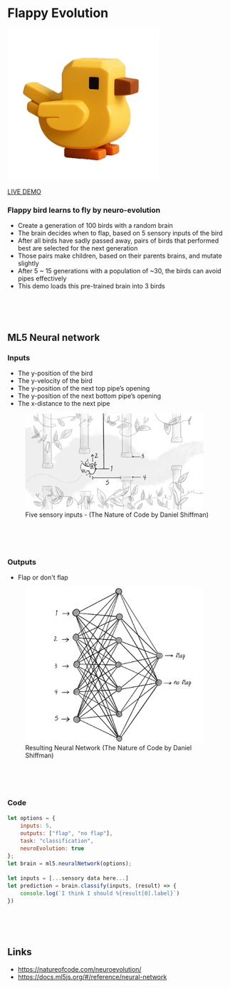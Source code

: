 # Flappy Evolution

<img src="./images/bird-big.png" width="340">

[LIVE DEMO](https://kokodoko.github.io/flappy-evolution/)

### Flappy bird learns to fly by neuro-evolution

- Create a generation of 100 birds with a random brain
- The brain decides when to flap, based on 5 sensory inputs of the bird
- After all birds have sadly passed away, pairs of birds that performed best are selected for the next generation
- Those pairs make children, based on their parents brains, and mutate slightly
- After 5 ~ 15 generations with a population of ~30, the birds can avoid pipes effectively
- This demo loads this pre-trained brain into 3 birds

<br><br><bR>

## ML5 Neural network

### Inputs

- The y-position of the bird
- The y-velocity of the bird
- The y-position of the next top pipe’s opening
- The y-position of the next bottom pipe’s opening
- The x-distance to the next pipe



<figure>
    <img width="400" src="./images/inputs.png" alt="Diagram of neural network inputs">
    <figcaption>Five sensory inputs - (The Nature of Code by Daniel Shiffman)</figcaption>
</figure>

<br><br><bR>

### Outputs

- Flap or don't flap

<figure>
    <img width="400" src="./images/network.webp">
    <figcaption>Resulting Neural Network (The Nature of Code by Daniel Shiffman)</figcaption>
</figure>

<br><br><bR>


### Code

```js
let options = {
    inputs: 5,
    outputs: ["flap", "no flap"],
    task: "classification",
    neuroEvolution: true
};
let brain = ml5.neuralNetwork(options);

let inputs = [...sensory data here...]
let prediction = brain.classify(inputs, (result) => {
    console.log(`I think I should %{result[0].label}`)
})

```
<br><br><bR>


## Links

- https://natureofcode.com/neuroevolution/
- https://docs.ml5js.org/#/reference/neural-network

